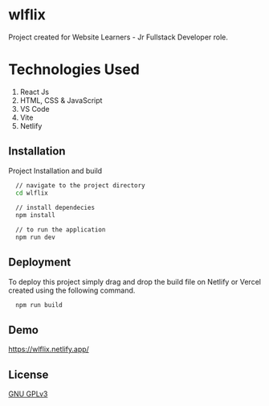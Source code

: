 # wlflix
Project created for Website Learners - Jr Fullstack Developer role.

# Technologies Used
1. React Js
2. HTML, CSS & JavaScript
3. VS Code
4. Vite
6. Netlify

## Installation

Project Installation and build

```bash
  // navigate to the project directory
  cd wlflix
  
  // install dependecies
  npm install

  // to run the application
  npm run dev
```

## Deployment

To deploy this project simply drag and drop the build file on Netlify or Vercel created using the following command.

```bash
  npm run build
```


## Demo

https://wlflix.netlify.app/


## License

[ GNU GPLv3 ](https://choosealicense.com/licenses/gpl-3.0/)

